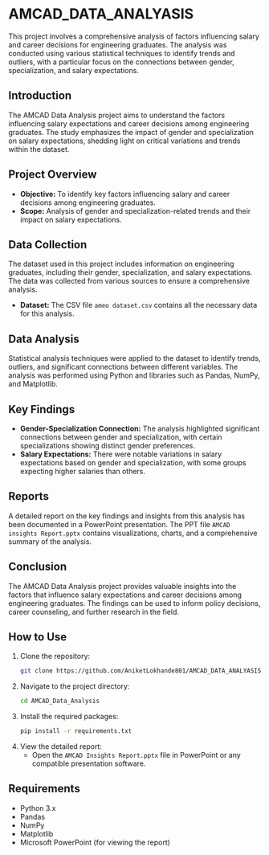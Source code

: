 # AMCAD_DATA_ANALYASIS

This project involves a comprehensive analysis of factors influencing salary and career decisions for engineering graduates. The analysis was conducted using various statistical techniques to identify trends and outliers, with a particular focus on the connections between gender, specialization, and salary expectations.

## Introduction
The AMCAD Data Analysis project aims to understand the factors influencing salary expectations and career decisions among engineering graduates. The study emphasizes the impact of gender and specialization on salary expectations, shedding light on critical variations and trends within the dataset.

## Project Overview
- **Objective:** To identify key factors influencing salary and career decisions among engineering graduates.
- **Scope:** Analysis of gender and specialization-related trends and their impact on salary expectations.

## Data Collection
The dataset used in this project includes information on engineering graduates, including their gender, specialization, and salary expectations. The data was collected from various sources to ensure a comprehensive analysis.

- **Dataset:** The CSV file `ameo dataset.csv` contains all the necessary data for this analysis.

## Data Analysis
Statistical analysis techniques were applied to the dataset to identify trends, outliers, and significant connections between different variables. The analysis was performed using Python and libraries such as Pandas, NumPy, and Matplotlib.

## Key Findings
- **Gender-Specialization Connection:** The analysis highlighted significant connections between gender and specialization, with certain specializations showing distinct gender preferences.
- **Salary Expectations:** There were notable variations in salary expectations based on gender and specialization, with some groups expecting higher salaries than others.

## Reports
A detailed report on the key findings and insights from this analysis has been documented in a PowerPoint presentation. The PPT file `AMCAD insights Report.pptx` contains visualizations, charts, and a comprehensive summary of the analysis.

## Conclusion
The AMCAD Data Analysis project provides valuable insights into the factors that influence salary expectations and career decisions among engineering graduates. The findings can be used to inform policy decisions, career counseling, and further research in the field.

## How to Use
1. Clone the repository:
    ```bash
    git clone https://github.com/AniketLokhande801/AMCAD_DATA_ANALYASIS.git
    ```
2. Navigate to the project directory:
    ```bash
    cd AMCAD_Data_Analysis
    ```
3. Install the required packages:
    ```bash
    pip install -r requirements.txt
    ```
4. View the detailed report:
   - Open the `AMCAD Insights Report.pptx` file in PowerPoint or any compatible presentation software.

## Requirements
- Python 3.x
- Pandas
- NumPy
- Matplotlib
- Microsoft PowerPoint (for viewing the report)
